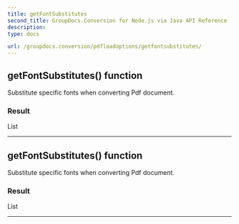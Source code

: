```yaml
---
title: getFontSubstitutes
second_title: GroupDocs.Conversion for Node.js via Java API Reference
description: 
type: docs

url: /groupdocs.conversion/pdfloadoptions/getfontsubstitutes/
---
```


## getFontSubstitutes()  function

 Substitute specific fonts when converting Pdf document.
 

### Result
List


---


## getFontSubstitutes()  function

 Substitute specific fonts when converting Pdf document.
 

### Result
List


---



